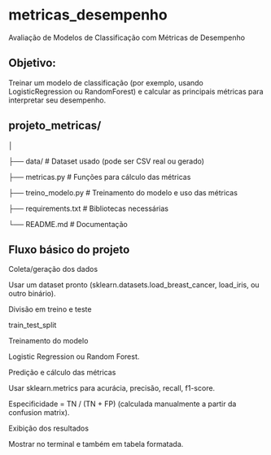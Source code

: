 # metricas_desempenho
Avaliação de Modelos de Classificação com Métricas de Desempenho

## Objetivo:
Treinar um modelo de classificação (por exemplo, usando LogisticRegression ou RandomForest) e calcular as principais métricas para interpretar seu desempenho.

## projeto_metricas/
│

├── data/                # Dataset usado (pode ser CSV real ou gerado)

├── metricas.py          # Funções para cálculo das métricas

├── treino_modelo.py     # Treinamento do modelo e uso das métricas

├── requirements.txt     # Bibliotecas necessárias

└── README.md            # Documentação


## Fluxo básico do projeto
Coleta/geração dos dados

Usar um dataset pronto (sklearn.datasets.load_breast_cancer, load_iris, ou outro binário).

Divisão em treino e teste

train_test_split

Treinamento do modelo

Logistic Regression ou Random Forest.

Predição e cálculo das métricas

Usar sklearn.metrics para acurácia, precisão, recall, f1-score.

Especificidade = TN / (TN + FP) (calculada manualmente a partir da confusion matrix).

Exibição dos resultados

Mostrar no terminal e também em tabela formatada.
